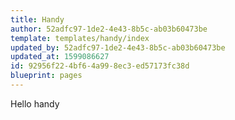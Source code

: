 ```yaml
---
title: Handy
author: 52adfc97-1de2-4e43-8b5c-ab03b60473be
template: templates/handy/index
updated_by: 52adfc97-1de2-4e43-8b5c-ab03b60473be
updated_at: 1599086627
id: 92956f22-4bf6-4a99-8ec3-ed57173fc38d
blueprint: pages
---
```

Hello handy
